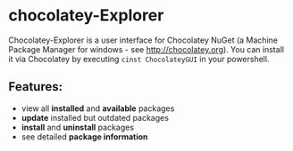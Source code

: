 # chocolatey-Explorer
Chocolatey-Explorer is a user interface for Chocolatey NuGet (a Machine Package Manager for windows - see http://chocolatey.org).
You can install it via Chocolatey by executing 
```cinst ChocolateyGUI```
in your powershell.

## Features:
* view all **installed** and **available** packages
* **update** installed but outdated packages
* **install** and **uninstall** packages
* see detailed **package information**